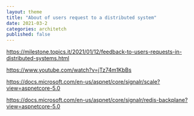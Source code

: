 ```yaml
---
layout: theme
title: "About of users request to a distributed system"
date: 2021-03-2
categories: architetch 
published: false
---
```


https://milestone.topics.it/2021/01/12/feedback-to-users-requests-in-distributed-systems.html

https://www.youtube.com/watch?v=jTz74m1KbBs

https://docs.microsoft.com/en-us/aspnet/core/signalr/scale?view=aspnetcore-5.0

https://docs.microsoft.com/en-us/aspnet/core/signalr/redis-backplane?view=aspnetcore-5.0
